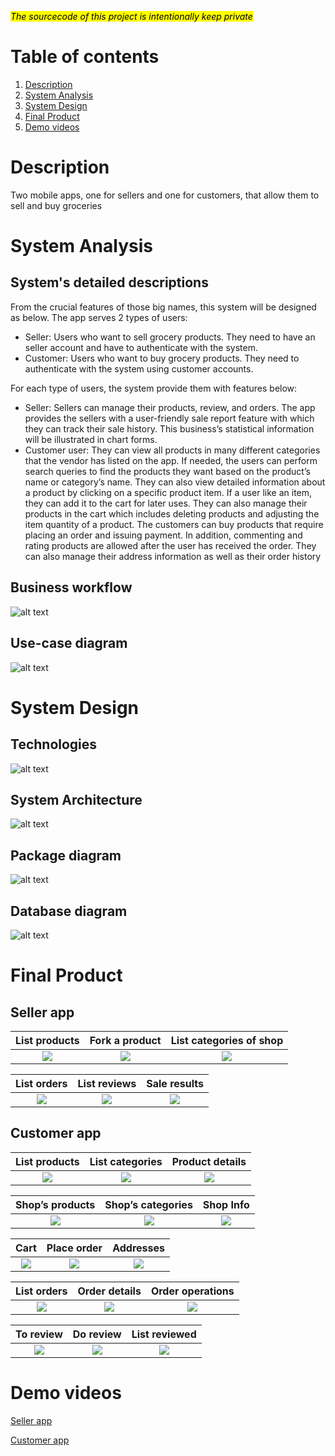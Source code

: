 <mark>*The sourcecode of this project is intentionally keep private*</mark>

# Table of contents
1. [Description](#Description)
2. [System Analysis](#System_Analysis)
3. [System Design](#System_Design)
4. [Final Product](#Final_Product)
5. [Demo videos](#Demo_videos)
# Description  <a name="Description"></a>
Two mobile apps, one for sellers and one for customers, that allow them to sell and buy groceries
# System Analysis <a name="System_Analysis"></a>
## System's detailed descriptions
From the crucial features of those big names, this system will be designed as
below. The app serves 2 types of users:
- Seller: Users who want to sell grocery products. They need to have an seller
account and have to authenticate with the system.
- Customer: Users who want to buy grocery products. They need to authenticate
with the system using customer accounts.

For each type of users, the system provide them with features below:
- Seller: Sellers can manage their products, review, and orders. The app provides
the sellers with a user-friendly sale report feature with which they can track
their sale history. This business’s statistical information will be illustrated in
chart forms.
- Customer user: They can view all products in many different categories that
the vendor has listed on the app. If needed, the users can perform search
queries to find the products they want based on the product’s name or category’s name. They can also view detailed information about a product by
clicking on a specific product item. If a user like an item, they can add it to
the cart for later uses. They can also manage their products in the cart which
includes deleting products and adjusting the item quantity of a product. The
customers can buy products that require placing an order and issuing payment.
In addition, commenting and rating products are allowed after the user has received the order. They can also manage their address information as well as
their order history
## Business workflow
![alt text](https://lh3.googleusercontent.com/WuyvouZCzZ3xtWHUAlMzEbwl446IuQBcXvwdCGP4R3XBHCkaOEMKBCZrB8XiVBOBdzM7MCgACUpzq3E_HOi37ePMj4ZrTlFM9p90-S9hY9cERLHkQ3DNMJoxr4un0oP_QaMaoGJJd-qNYYfZevEv5TGURy4EX9gcrWQOnF7pzhKEbD3JGaRCpGm4V4ZC15EhJRx_bLYxf-hlM6Gi_M9mVxoeRRq01tVZkyH1kmni5qWUqp6JgSmixPLUQxaD1Q99oh1AXwE2vlW1wvUhaXTaaFJO3_wndospdWYhQoIwETOr1K1YFmjqEm5P76zGmqTnwixYoYo-HUeV4Rd7rihtfs1hf6-vQ4CcvKY3KSCdO_EmPgkmss4C-ZEpltfNd_GadQrqrUHKIMu5l2k9c8G2AEaj9RtJzZ14FoFVwjGOcuFqTjJROhGhJVvyxdJDVVPTEcKZ7DoFKZuhJw2lPACTxbNcYatr8Oz5ouBzZYR1hPjxhLGReUtiA-Lsvjx9Ha11Cxbtj9bTnexyOp8kfcuB0sx4je00cicoc4sSF3CT6_BHnVNPxoKa_EDloShovt7BG25Hk7vqIffV3MC4kxwjfWEQiGBD3LCrIhBq2y7ryKg331Xz8EKSgdhZPGK7z3jvFcBzWtXlSV74QUJVs3MPcNbvAbI4DaeYKzfAqZMHNftUo-ZKHNid0QzmtkcklAIH09SlpSNLZIS4Pu1-uGstf_SLLYxz3znB-fW7lGvDclCbCLmJ2A0Le7HJQdUqzsmKYXnsPVfdsfH78eNg4NpI_ibZN_HeVRSFQac=s250-k-rw-no "Logo Title Text 1")

## Use-case diagram
![alt text](https://lh3.googleusercontent.com/aeHLb1lfiL_TYG27hpelOLC3mQJIVpcM3nlw_ma3XoDvW8D3Z-pmrpkY-8jaSlRN4v8Lg8CDykRcsQTjfxoizS8z0Q_mz0bOQ4fUFextORm04kBXDN3TMuzE1VsIvPDNSVZugpYDz2p6sQTE3wlRoOAsRwZGTQ1KnlpBUzDifITX3ByiSL750I7eKMMj9OLEuvHU6JLIy9cal0uxpqG0OyAvbpsuAx-NUoZ1JxzejWT-0B_8Biw8WLkMbigswFj3Lw8n6aFOVUEP-I0n_ru-58uoMviMUdmji6vs-oL5M-k1I_SSC705hxMS3QrBLW1Vr1mSJ_uN60WPYEE2nyyjMp_MfwbMIYnGICAtGrc4tSxPZT-4EZrH9TUbG8kqq-CuKP25CKjkW4SgpHreETAX6vh6Bwg5YY5OTJ0C0P7OoUOWwJKz6QHQWB_FRscZ3quRqbj-Ncok84gfbZZOP-Tsv4nPy2Ve7iA-RpkiznXeuZRac8vvaxIvsrVsW3ynRJudtMh-v1Z-PHTgJFPhko7ekKrucNTHb2064D80WZp0dTE3iC1bsdePRVhm_Tc0I7HICB7XpvR-7GgNI2UpA-NDBHl3JJN6uRf7AkkMZCOZ0dNaoZRuz22vj6Lp2pBoJask7ymfX7vBwfh4R4pERJbde1eBPOjiRgamW_RBd96TC2sLTel3zVwuk9FsrFzQQiy-UVdAo2JOZ9zTpaPoF4GpVDh9GpW6E4N8VWfsoEsiAO-bNCSZ28sMAhLo_RmgbWKARNG_3J2psNxSuN6XhPAqulJKAoS1wHyXvcQ=w552-h600-no?authuser=0 "Logo Title Text 1")
# System Design <a name="System_Design"></a>
## Technologies
![alt text](https://lh3.googleusercontent.com/aZfkMRb_bSLKnFZu6FxUvARDy7HDjtLWnVLyilxCYxGojXY_-gpED1c_4iNLUM6jgV7gN0YvRR7vRVrWfiCVap4oB4CssVGCaTE7jisHQwXXtP94Drf63mZGhdbx4Bz_waXZVuqum0_ldSOKkgVSLWZqQeKL3vigqJ7r4w0FpGwdJmrVEmDOQugzMevFDMJKtnMqGBioMu_YOI9lEzy2ugcNFLlkzC_Us-2XEMXDsEUsFAB_6excqQgrr_3ZAKJlAU4Z4tA3Jm4JXU942KFJkv3eCNQAKdICkVg2uHpLvq_gJC9bHOu9KV3l3ZxNHSXdSuDgV31bdr9dZi5-HGN4y8uz5Sko4XvanRUFJywlg96ujlDZCPfDxkwtlLedzPGkfj73tWkjWFf8dpEITLp6AMQHUmNsm6BVTfY3Hu6Llms3maFBJ_Ad4IAENfo8k5gQ7z_rFCsBgSx62eukpgMT-tPcBQRJn5hR8TfXl3sx6LJ5j_2Ris_ntEOTXXFGTGbv9o2lwT8KeCUVW85lQV3NRuQ9294lSDfc_QujFz7QZbP4Mwv7WqvjkwV7-1HP5Vjo0Yvw2X8DCoCVfB7yUDdMpVVphkoc-MZdEAsjcO8E6rx69Vqq5JMvo0Uo6xvaOZOvmCFI-at4tnAEsU69dzIqSeEUw0NzNOQsKmwzNZJE6R8IJ8SdRE23gm-3xpMWGwI8wzfHSTpHuT8f31QNMgxGLcud18QfooJGRgSv0D2o15fn9D1f0unMw8fHdUxSOqvAqpCHxHwJChIAnyhECeND98kHdbP67qoz7qY=w907-h591-no?authuser=0 "Logo Title Text 1")
## System Architecture
![alt text](https://lh3.googleusercontent.com/I81LQhi_UWh--yz1B86HDcGcGTCnRZWiuThidEYCnL77oPpZMYJYZuhlTxaGQaxudenfy9Kja239PlnPZnwwKuqxOwUk3Vx3ny99FmIZ-4kNlVveeQ6TAJVkJ0BtBBuR33RaTskkirImohtUnBBWIVbOl9wSRuAg9gwUi7dUg0mqDIdFV8_1hAujuGFhdFvJWw_JQvfEi6wpRrInFAuEf86hSGendYChellM1DqS9BsVnDu59Yt8Yxpo526f1CnqXeozTLVzNe9xpCB-lPjw7xWHXdlW90haiJlRbPEBJlk4kld7fH_2k7t_RvRPBw-FZHRrSqEt8x3W2aPd4lcJVpxxIQvtdOAoP_81oR9WGN2TFGRFOR8MxbrQTiY4k-w9scARpWl7_v3OC_FW-HWmpCEMU-ax-AAAdXYtloxQV05DmzjxEgxKStQn0KcsBt7YW2KU-CfWfTLP8Zq65hJoKzmHMZtoyG0dnIwfNzeke_G7iKi6mWt7-75WFox1A8aLR5-omL6SNSA7oz7UzGSkwDJioH3KHD26k-wNyA4PY-QE8zHQ_60fGxWa-mgMAeWHs8E64RuQw7-fKiDAl6IXRPEr38XomRcjJ2GKuy6WLamKP_DjckRJqFjZA3ZhiwErgNIFqU-vv5Zu4QnaWvQJu9uOvnc8Xvn6xF4gRdYGC2_-zbtEDLI9rOb7G7JvRNbQ1FjAmif69nvWAL58JxtaGdC_-XSOOUdotkoOw2UXjUSL3eQaV-WGONz-bV1f5Qd1OrwihsIo2vVqSJHEmntxzWNN43YJY9Xf7Hk=w512-h352-no?authuser=0 "Logo Title Text 1")

## Package diagram
![alt text](https://lh3.googleusercontent.com/f1dtO5q3THbzz4txPFk5bOJHl3hjtnf962atXvk4QovS-QobUDZu7S64M4xO_n2D8EthIyvWKtsSQ1z4Xmr6OTJ1ME5rCphKQKbldyTc_Jc3Tqt8hK-O5KPXgynD1bZecahlQ5f5ovxcmlrEnWaO0LVVVEodwkCoeRk1XYlVgU2orn3e9udnPoo8OpD0wiEqHuZKgdHi7BLf_ly0D3JIefD-ck28TsIG1yiCxj8P8giKds62urztFEiPv6NZm8ekNLPLjggOai47fbW_ltAm62T0-0MfkKHVXM5cD2JvRY7NWyyRXFFUoQgvZyv6NqyLn9TpfrW5GC3RKNi4ePhatFvsd52bL74dbp03gL1rcMI7KZBxvEEslIQJ4TTpKvnk5xmhh8VULZGFDNxW2gJkuU4OVqtEP6CSs_JSC7K_tBiKrDMOs5jpfX7Yh8ga0i7q6rb6aNVi4FDpinchgHMSnwxaTT1vQ9X7-MPd2IuSa6VC-kZszEA21q-Ru-l9LQ7Q3VSWWuHjalSAjSqgoiDxeZvBPRmSKprcZsEL_wiGDSW7XWQ6SgI2my9EQznhMwGIe06GyG3wxAvTmbd-gEX87HKn-R3M_jYKcdwbxzURcSv2h-FTKqg4TL6DJ7tXsHBpgzmf0lX5LEJ-C1wl-M_OSswirZ7Wlz-ZXkX16CFDAzu9PGMxf3qkSBUmDTQeA-KNAVWxfiZV7ZJQ4nmrAjQFL0PgFpB3tfpPoaxcWEUvMr89g_koms97ZVjeBpjCs9s3xmcap0GHXIF6hPi8kgTBi_-lsUuT1t2uJbw=w323-h600-no?authuser=0 "Logo Title Text 1")

## Database diagram
![alt text](https://lh3.googleusercontent.com/92BWAL1vcpQMZhi9nCSFWjoTJLv337CEWkz921B7uLsmBoa3WedrA2x-hwdC86l4uOWhz-4-lEfwrGRAl8C3IObJQWoehVXS5QF0iJTR1rHrlj86gJnbSgfv5Ul8r3xWMTkNIc5Z9XC_FgbDT1v2LS3TBds4VQSR9pASALZB4PXMOkf2th7juA2KWf_5csp00L_rYqWmF5BDtCq963qUw-_p7Pgif97-ve_Wo_3I9L1FjINQ0aIpeDtqEIbTkXycwAJiSdIlLzDZEts9r3JB1qJfLKww9QEpfx_pE9-AUw1a4E5I61IiSvpMknm0co4oTi-qFoWbLHR4xAnm20HKZUI3MaBWYSQiiXXHbJ_951swB_PJcszlyGhNlD8GUPge3TH0p32gS8NZrpAYs2STYYUEtiS3_WouMujOfmi_601MpRPyHDpCc-iXku6spozuq-RDCxqcn2wO2VgwE3yBtAH2svSMV4xEIn72nh5RZ3uDdCVLr0h8Yg_OpUxDql7WMRv1SJ1df19ZgNhaMirXxEbmhSi3JJ6E8WoCE1i_44_a4z9T_xfCFrOb6Sy3YDQ5MTtQuUmcSq0de1uwzIRRK5cnANzfA5ZuoBmiw9hzZg_ACH6R7yd6L_RvauuoUokZH-42el4sSBLg350AXh7nJk6UUIRJfjNWLw-r-m4GhUFtry_zPxjbnw6XxF7Sh8wuLwyxieEw3IjoTcXceqUrF4oMS0bUTDP0vHw-08zajAvIjUIAxZToGe-R-249WRQTmAA9Pji54j-r7FN3KgdYHKg8fdpwmONJ__U=w544-h600-no?authuser=0 "Logo Title Text 1")
# Final Product <a name="Final_Product"></a>
## Seller app
| List products | Fork a product | List categories of shop |
| :-------------: |:-------------:| :-----:|
![](screenshots/seller.home.x.jpg)|![](screenshots/seller.fork.x.jpg) | ![](screenshots/seller.category.x.jpg) 

| List orders | List reviews | Sale results |
| :-------------: |:-------------:| :-----:|
![](screenshots/seller.order.x.jpg)|![](screenshots/seller.review.x.jpg) | ![](screenshots/seller.saleStatistics.x.jpg) 


## Customer app

| List products | List categories | Product details |
| :-------------: |:-------------:| :-----:|
![](screenshots/customer.home.x.jpg)|![](screenshots/customer.cate.x.jpg) | ![](screenshots/customer.productDetails.x.jpg) 

| Shop’s products | Shop’s categories | Shop Info|
| :-------------: |:-------------:| :-----:|
![](screenshots/customer.shop.x.jpg)|![](screenshots/customer.shop.cate.x.jpg)|![](screenshots/customer.shop.info.x.jpg) 

| Cart | Place order | Addresses |
| :-------------: |:-------------:| :-----:|
![](screenshots/customer.cart.x.jpg)|![](screenshots/customer.order.x.jpg) | ![](screenshots/customer.address.x.jpg) 

| List orders | Order details | Order operations |
| :-------------: |:-------------:| :-----:|
![](screenshots/customer.listOrders.x.jpg)|![](screenshots/customer.orderDetails.x.jpg) | ![](screenshots/customer.rebuy.x.jpg) 

| To review | Do review | List reviewed |
| :-------------: |:-------------:| :-----:|
![](screenshots/customer.toreview.x.jpg)|![](screenshots/customer.review.x.jpg) | ![](screenshots/customer.reviewed.x.jpg) 

# Demo videos <a name="Demo_videos"></a>
[Seller app](https://photos.app.goo.gl/bhpiCFPsJGQd3NG49)

[Customer app](https://photos.app.goo.gl/Y6F4dXS7B4CBhYjj7)
